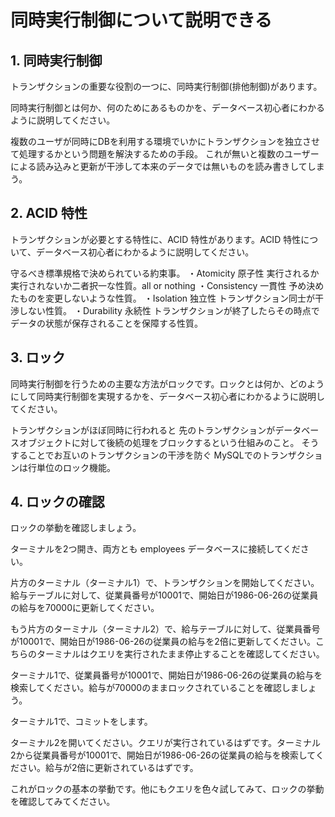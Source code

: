 # 同時実行制御について説明できる


## 1. 同時実行制御

トランザクションの重要な役割の一つに、同時実行制御(排他制御)があります。

同時実行制御とは何か、何のためにあるものかを、データベース初心者にわかるように説明してください。

複数のユーザが同時にDBを利用する環境でいかにトランザクションを独立させて処理するかという問題を解決するための手段。
これが無いと複数のユーザーによる読み込みと更新が干渉して本来のデータでは無いものを読み書きしてしまう。


## 2. ACID 特性

トランザクションが必要とする特性に、ACID 特性があります。ACID 特性について、データベース初心者にわかるように説明してください。

守るべき標準規格で決められている約束事。
・Atomicity 原子性
実行されるか実行されないか二者択一な性質。all or nothing
・Consistency 一貫性
予め決めたものを変更しないような性質。
・Isolation 独立性
トランザクション同士が干渉しない性質。
・Durability 永続性
トランザクションが終了したらその時点でデータの状態が保存されることを保障する性質。

## 3. ロック

同時実行制御を行うための主要な方法がロックです。ロックとは何か、どのようにして同時実行制御を実現するかを、データベース初心者にわかるように説明してください。

トランザクションがほぼ同時に行われると
先のトランザクションがデータベースオブジェクトに対して後続の処理をブロックするという仕組みのこと。
そうすることでお互いのトランザクションの干渉を防ぐ
MySQLでのトランザクションは行単位のロック機能。

## 4. ロックの確認

ロックの挙動を確認しましょう。

ターミナルを2つ開き、両方とも employees データベースに接続してください。

片方のターミナル（ターミナル1）で、トランザクションを開始してください。給与テーブルに対して、従業員番号が10001で、開始日が1986-06-26の従業員の給与を70000に更新してください。

もう片方のターミナル（ターミナル2）で、給与テーブルに対して、従業員番号が10001で、開始日が1986-06-26の従業員の給与を2倍に更新してください。こちらのターミナルはクエリを実行されたまま停止することを確認してください。

ターミナル1で、従業員番号が10001で、開始日が1986-06-26の従業員の給与を検索してください。給与が70000のままロックされていることを確認しましょう。

ターミナル1で、コミットをします。

ターミナル2を開いてください。クエリが実行されているはずです。ターミナル2から従業員番号が10001で、開始日が1986-06-26の従業員の給与を検索してください。給与が2倍に更新されているはずです。

これがロックの基本の挙動です。他にもクエリを色々試してみて、ロックの挙動を確認してみてください。


